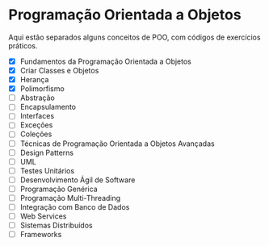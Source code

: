 # Programação Orientada a Objetos

Aqui estão separados alguns conceitos de POO, com códigos de exercícios práticos.

- [x] Fundamentos da Programação Orientada a Objetos
- [x] Criar Classes e Objetos
- [x] Herança
- [x] Polimorfismo
- [ ] Abstração
- [ ] Encapsulamento
- [ ] Interfaces
- [ ] Exceções
- [ ] Coleções
- [ ] Técnicas de Programação Orientada a Objetos Avançadas
- [ ] Design Patterns
- [ ] UML
- [ ] Testes Unitários
- [ ] Desenvolvimento Ágil de Software
- [ ] Programação Genérica
- [ ] Programação Multi-Threading
- [ ] Integração com Banco de Dados
- [ ] Web Services
- [ ] Sistemas Distribuídos
- [ ] Frameworks
